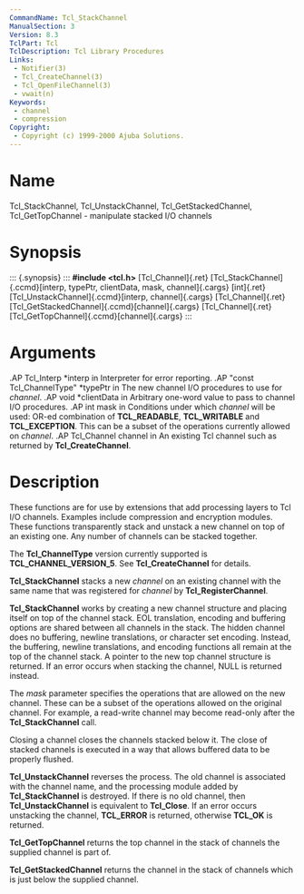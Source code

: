 ```yaml
---
CommandName: Tcl_StackChannel
ManualSection: 3
Version: 8.3
TclPart: Tcl
TclDescription: Tcl Library Procedures
Links:
 - Notifier(3)
 - Tcl_CreateChannel(3)
 - Tcl_OpenFileChannel(3)
 - vwait(n)
Keywords:
 - channel
 - compression
Copyright:
 - Copyright (c) 1999-2000 Ajuba Solutions.
---
```


# Name

Tcl_StackChannel, Tcl_UnstackChannel, Tcl_GetStackedChannel, Tcl_GetTopChannel - manipulate stacked I/O channels

# Synopsis

::: {.synopsis} :::
**#include <tcl.h>**
[Tcl_Channel]{.ret} [Tcl_StackChannel]{.ccmd}[interp, typePtr, clientData, mask, channel]{.cargs}
[int]{.ret} [Tcl_UnstackChannel]{.ccmd}[interp, channel]{.cargs}
[Tcl_Channel]{.ret} [Tcl_GetStackedChannel]{.ccmd}[channel]{.cargs}
[Tcl_Channel]{.ret} [Tcl_GetTopChannel]{.ccmd}[channel]{.cargs}
:::

# Arguments

.AP Tcl_Interp *interp in Interpreter for error reporting. .AP "const Tcl_ChannelType" *typePtr in The new channel I/O procedures to use for *channel*. .AP void *clientData in Arbitrary one-word value to pass to channel I/O procedures. .AP int mask in Conditions under which *channel* will be used: OR-ed combination of **TCL_READABLE**, **TCL_WRITABLE** and **TCL_EXCEPTION**. This can be a subset of the operations currently allowed on *channel*. .AP Tcl_Channel channel in An existing Tcl channel such as returned by **Tcl_CreateChannel**. 

# Description

These functions are for use by extensions that add processing layers to Tcl I/O channels.  Examples include compression and encryption modules.  These functions transparently stack and unstack a new channel on top of an existing one.  Any number of channels can be stacked together.

The **Tcl_ChannelType** version currently supported is **TCL_CHANNEL_VERSION_5**.  See **Tcl_CreateChannel** for details.

**Tcl_StackChannel** stacks a new *channel* on an existing channel with the same name that was registered for *channel* by **Tcl_RegisterChannel**.

**Tcl_StackChannel** works by creating a new channel structure and placing itself on top of the channel stack.  EOL translation, encoding and buffering options are shared between all channels in the stack.  The hidden channel does no buffering, newline translations, or character set encoding. Instead, the buffering, newline translations, and encoding functions all remain at the top of the channel stack.  A pointer to the new top channel structure is returned.  If an error occurs when stacking the channel, NULL is returned instead.

The *mask* parameter specifies the operations that are allowed on the new channel.  These can be a subset of the operations allowed on the original channel.  For example, a read-write channel may become read-only after the **Tcl_StackChannel** call.

Closing a channel closes the channels stacked below it.  The close of stacked channels is executed in a way that allows buffered data to be properly flushed.

**Tcl_UnstackChannel** reverses the process.  The old channel is associated with the channel name, and the processing module added by **Tcl_StackChannel** is destroyed.  If there is no old channel, then **Tcl_UnstackChannel** is equivalent to **Tcl_Close**.  If an error occurs unstacking the channel, **TCL_ERROR** is returned, otherwise **TCL_OK** is returned.

**Tcl_GetTopChannel** returns the top channel in the stack of channels the supplied channel is part of.

**Tcl_GetStackedChannel** returns the channel in the stack of channels which is just below the supplied channel. 

